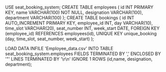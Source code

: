 USE seat_booking_system;
CREATE TABLE employees (
  id INT PRIMARY KEY,
  name VARCHAR(100) NOT NULL,
  designation VARCHAR(100),
  department VARCHAR(100)
);
CREATE TABLE bookings (
  id INT AUTO_INCREMENT PRIMARY KEY,
  employee_id INT,
  day VARCHAR(10),
  time_slot VARCHAR(20),
  seat_number INT,
  week_start DATE,
  FOREIGN KEY (employee_id) REFERENCES employees(id),
  UNIQUE KEY unique_booking (day, time_slot, seat_number, week_start)
);



LOAD DATA INFILE 'Employee_data.csv'
INTO TABLE seat_booking_system.employees
FIELDS TERMINATED BY ',' 
ENCLOSED BY '"' 
LINES TERMINATED BY '\r\n'
IGNORE 1 ROWS
(id,name, designation, department);




